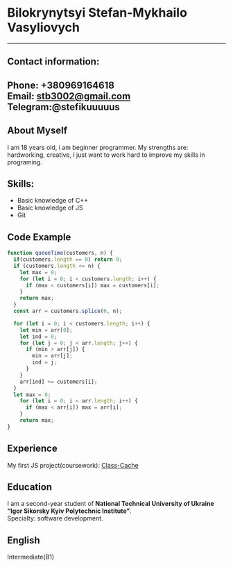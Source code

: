 # Bilokrynytsyi Stefan-Mykhailo Vasyliovych
---
## Contact information:  
**Phone:** +380969164618  
**Email:** stb3002@gmail.com  
**Telegram:**@stefikuuuuus  
---
## About Myself
I am 18 years old, i am beginner programmer. My strengths are: hardworking, creative, I just want to work hard to improve my skills in programing.
## Skills: 
- Basic knowledge of C++  
- Basic knowledge of JS
- Git  
## Code Example  
```js
function queueTime(customers, n) {
  if(customers.length == 0) return 0;
  if (customers.length <= n) {
    let max = 0;
    for (let i = 0; i < customers.length; i++) {
      if (max < customers[i]) max = customers[i];
    }
    return max;
  }
  const arr = customers.splice(0, n);

  for (let i = 0; i < customers.length; i++) {
    let min = arr[0];
    let ind = 0;
    for (let j = 0; j < arr.length; j++) {
      if (min > arr[j]) {
        min = arr[j];
        ind = j;
      }
    }
    arr[ind] += customers[i];
  }
  let max = 0;
    for (let i = 0; i < arr.length; i++) {
      if (max < arr[i]) max = arr[i];
    }
    return max;
}
```
## Experience 
My first JS project(coursework): [Class-Cache](https://github.com/Stefan-Bilokrynytskyi/Class-Cache)  
## Education 
I am a second-year student of **National Technical University of Ukraine “Igor Sikorsky Kyiv Polytechnic Institute”**.  
Specialty: software development.  
## English
Intermediate(B1)
